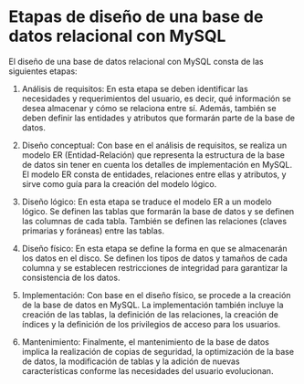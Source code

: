 # Etapas de diseño de una base de datos relacional con MySQL

El diseño de una base de datos relacional con MySQL consta de las siguientes etapas:

1. Análisis de requisitos: En esta etapa se deben identificar las necesidades y requerimientos del usuario, es decir, qué información se desea almacenar y cómo se relaciona entre sí. Además, también se deben definir las entidades y atributos que formarán parte de la base de datos.

2. Diseño conceptual: Con base en el análisis de requisitos, se realiza un modelo ER (Entidad-Relación) que representa la estructura de la base de datos sin tener en cuenta los detalles de implementación en MySQL. El modelo ER consta de entidades, relaciones entre ellas y atributos, y sirve como guía para la creación del modelo lógico.

3. Diseño lógico: En esta etapa se traduce el modelo ER a un modelo lógico. Se definen las tablas que formarán la base de datos y se definen las columnas de cada tabla. También se definen las relaciones (claves primarias y foráneas) entre las tablas.

4. Diseño físico: En esta etapa se define la forma en que se almacenarán los datos en el disco. Se definen los tipos de datos y tamaños de cada columna y se establecen restricciones de integridad para garantizar la consistencia de los datos.

5. Implementación: Con base en el diseño físico, se procede a la creación de la base de datos en MySQL. La implementación también incluye la creación de las tablas, la definición de las relaciones, la creación de índices y la definición de los privilegios de acceso para los usuarios.

6. Mantenimiento: Finalmente, el mantenimiento de la base de datos implica la realización de copias de seguridad, la optimización de la base de datos, la modificación de tablas y la adición de nuevas características conforme las necesidades del usuario evolucionan.

